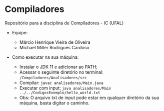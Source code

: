 # Compiladores
Repositório para a disciplina de Compiladores - IC (UFAL)

* Equipe: 
  *  Márcio Henrique Vieira de Oliveira
  *  Michael Miller Rodrigues Cardoso

* Como executar na sua máquina:
  *  Instalar o JDK 11 e adicionar ao PATH;
  *  Acessar o seguinte diretório no terminal: `/Compiladores/Analisadores/src`
  *  Compilar: `javac analisadores/Main.java`
  *  Executar com input: `java analisadores/Main ../../CodigosExemplo/hello_world.txt`
  *  Obs: O arquivo txt de input pode estar em qualquer diretório da sua máquina, basta digitar o caminho.
